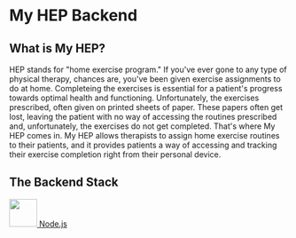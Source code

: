 # My HEP Backend

## What is My HEP?
HEP stands for "home exercise program." If you've ever gone to any type of physical therapy, chances are, you've been given exercise assignments to do at home. Completeing the exercises is essential for a patient's progress towards optimal health and functioning. Unfortunately, the exercises prescribed, often given on printed sheets of paper. These papers often get lost, leaving the patient with no way of accessing the routines prescribed and, unfortunately, the exercises do not get completed. That's where My HEP comes in. My HEP allows therapists to assign home exercise routines to their patients, and it provides patients a way of accessing and tracking their exercise completion right from their personal device.

## The Backend Stack
[<img src="https://github.com/FortAwesome/Font-Awesome/blob/6.x/svgs/brands/node-js.svg" width="50" height="50"/> Node.js](https://nodejs.org/en/)


